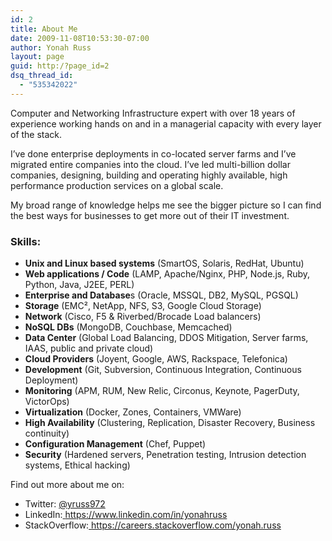 ```yaml
---
id: 2
title: About Me
date: 2009-11-08T10:53:30-07:00
author: Yonah Russ
layout: page
guid: http:/?page_id=2
dsq_thread_id:
  - "535342022"
---
```

Computer and Networking Infrastructure expert with over 18 years of experience working hands on and in a managerial capacity with every layer of the stack.

I&#8217;ve done enterprise deployments in co-located server farms and I&#8217;ve migrated entire companies into the cloud. I&#8217;ve led multi-billion dollar companies, designing, building and operating highly available, high performance production services on a global scale.

My broad range of knowledge helps me see the bigger picture so I can find the best ways for businesses to get more out of their IT investment.

### Skills:

  * **Unix and Linux based systems** (SmartOS, Solaris, RedHat, Ubuntu)
  * **Web applications / Code** (LAMP, Apache/Nginx, PHP, Node.js, Ruby, Python, Java, J2EE, PERL)
  * **Enterprise and Database**s (Oracle, MSSQL, DB2, MySQL, PGSQL)
  * **Storage** (EMC², NetApp, NFS, S3, Google Cloud Storage)
  * **Network** (Cisco, F5 & Riverbed/Brocade Load balancers)
  * **NoSQL DBs** (MongoDB, Couchbase, Memcached)
  * **Data Center** (Global Load Balancing, DDOS Mitigation, Server farms, IAAS, public and private cloud)
  * **Cloud Providers** (Joyent, Google, AWS, Rackspace, Telefonica)
  * **Development** (Git, Subversion, Continuous Integration, Continuous Deployment)
  * **Monitoring** (APM, RUM, New Relic, Circonus, Keynote, PagerDuty, VictorOps)
  * **Virtualization** (Docker, Zones, Containers, VMWare)
  * **High Availability** (Clustering, Replication, Disaster Recovery, Business continuity)
  * **Configuration Management** (Chef, Puppet)
  * **Security** (Hardened servers, Penetration testing, Intrusion detection systems, Ethical hacking)

Find out more about me on:

  * Twitter: <a href="https://twitter.com/yruss972" target="_blank">@yruss972</a>
  * LinkedIn:<a href="https://www.linkedin.com/in/yonahruss" target="_blank"> https://www.linkedin.com/in/yonahruss</a>
  * StackOverflow:<a href="https://careers.stackoverflow.com/yonah.russ" target="_blank"> https://careers.stackoverflow.com/yonah.russ</a>